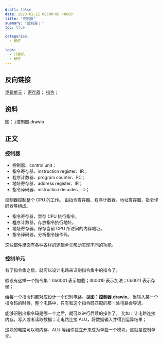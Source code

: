 ```yaml
---
draft: false
date: 2023-02-21 08:00:00 +0800
title: "控制器"
summary: "控制器；"
toc: true

categories:
  - 硬件

tags:
  - 计算机
  - 硬件
---
```


## 反向链接

[逻辑单元](/计算机/硬件/逻辑单元)；
[寄存器](/计算机/硬件/寄存器)；
[指令](/计算机/程序/指令)；

## 资料

图：./控制器.drawio

## 正文

### 控制器

- 控制器、control unit；
- 指令寄存器、instruction register、IR；
- 程序计数器、program counter、PC；
- 地址寄存器、address register、IR；
- 指令译码器、instruction decoder、ID；

控制器控制整个 CPU 的工作。
由指令寄存器、程序计数器、地址寄存器、指令译码器等组成。

- 指令寄存器，暂存 CPU 执行指令。
- 程序计数器，存放指令执行地址。
- 地址寄存器，保存当前 CPU 所访问的内存地址。
- 指令译码器，分析指令操作码。

这些部件里面有各种各样的逻辑单元帮助实现不同的功能。

### 控制单元

有了指令集之后，就可以设计电路来识别指令集中的指令了。

假设有这样一个指令集：0b0001 表示加载；0b0010 表示加法；0b0011 表示存储；

给每一个指令码都对应设计一个识别电路。**见图：控制器.drawio**。
当输入某一个指令码的时候，整个电路中，只有和这个指令码匹配的那一处电路会导通。

能够识别出指令码是哪一个之后，就可以进行后续的操作了。
比如：让电路连接内存，写入或者读取数据；让电路连接 ALU，将数据输入并得到运算结果；

这块的电路可以和内存、ALU 等组件独立开来成为单独一个模块，这就是控制单元。
